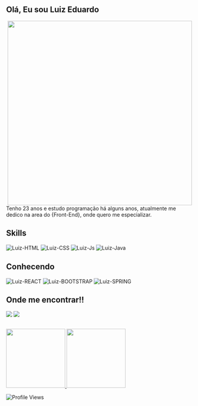## Olá, Eu sou Luiz Eduardo
<div>
<img align="right" src="https://saturdays.ai/wp-content/uploads/2021/03/clip-programming.png" width="500px"/> 
Tenho 23 anos e estudo programação há alguns anos, atualmente me dedico na area do {Front-End}, onde quero me especializar.
</div>

## Skills
<div>
    <img  align="center" alt="Luiz-HTML" src="https://img.shields.io/badge/HTML5-E34F26?style=for-the-badge&logo=html5&logoColor=white">
    <img align="center" alt="Luiz-CSS" src="https://img.shields.io/badge/CSS3-1572B6?style=for-the-badge&logo=css3&logoColor=white">
    <img align="center" alt="Luiz-Js"  src="https://img.shields.io/badge/JavaScript-F7DF1E?style=for-the-badge&logo=javascript&logoColor=black">
    <img align="center" alt="Luiz-Java"  src="https://img.shields.io/badge/Java-ED8B00?style=for-the-badge&logo=java&logoColor=white">
 </div>
 
## Conhecendo
<div>
    <img  align="center" alt="Luiz-REACT" src="https://img.shields.io/badge/React-20232A?style=for-the-badge&logo=react&logoColor=61DAFB">
    <img align="center" alt="Luiz-BOOTSTRAP" src="https://img.shields.io/badge/Bootstrap-563D7C?style=for-the-badge&logo=bootstrap&logoColor=white">
    <img align="center" alt="Luiz-SPRING"  src="https://img.shields.io/badge/Spring-6DB33F?style=for-the-badge&logo=spring&logoColor=white">
 </div>
  
 ## Onde me encontrar!!
<div>
  <a href="https://www.linkedin.com/in/luizms/"><img src="https://img.shields.io/badge/LinkedIn-0077B5?style=for-the-badge&logo=linkedin&logoColor=white"/></a>
  <a href="https://www.instagram.com/luizedu.ms/"> <img src="https://img.shields.io/badge/Instagram-E4405F?style=for-the-badge&logo=instagram&logoColor=white"/></a>
</div>

##
<div>
  <a href="https://github.com/luizedu-ms">
  <img height="160em" src="https://github-readme-stats.vercel.app/api?username=luizedu-ms&show_icons=true&theme=gotham&include_all_commits=true&count_private=true"/>
  <img height="160em" src="https://github-readme-stats.vercel.app/api/top-langs/?username=luizedu-ms&layout=compact&langs_count=16&theme=gotham"/></a>
</div>


![Profile Views](http://estruyf-github.azurewebsites.net/api/VisitorHit?user=luizedu-ms&repo=luizedu-ms&countColorcountColor)

